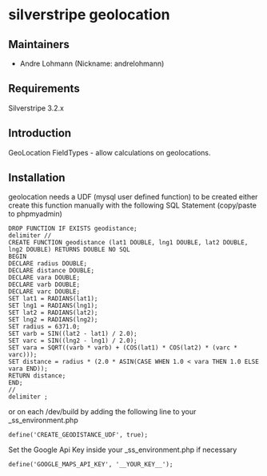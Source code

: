 # silverstripe geolocation

## Maintainers

 * Andre Lohmann (Nickname: andrelohmann)
  <lohmann dot andre at googlemail dot com>

## Requirements

Silverstripe 3.2.x

## Introduction

GeoLocation FieldTypes - allow calculations on geolocations.

## Installation

geolocation needs a UDF (mysql user defined function) to be created
either create this function manually with the following SQL Statement (copy/paste to phpmyadmin)
```
DROP FUNCTION IF EXISTS geodistance;
delimiter //
CREATE FUNCTION geodistance (lat1 DOUBLE, lng1 DOUBLE, lat2 DOUBLE, lng2 DOUBLE) RETURNS DOUBLE NO SQL
BEGIN
DECLARE radius DOUBLE;
DECLARE distance DOUBLE;
DECLARE vara DOUBLE;
DECLARE varb DOUBLE;
DECLARE varc DOUBLE;
SET lat1 = RADIANS(lat1);
SET lng1 = RADIANS(lng1);
SET lat2 = RADIANS(lat2);
SET lng2 = RADIANS(lng2);
SET radius = 6371.0;
SET varb = SIN((lat2 - lat1) / 2.0);
SET varc = SIN((lng2 - lng1) / 2.0);
SET vara = SQRT((varb * varb) + (COS(lat1) * COS(lat2) * (varc * varc)));
SET distance = radius * (2.0 * ASIN(CASE WHEN 1.0 < vara THEN 1.0 ELSE vara END));
RETURN distance;
END;
//
delimiter ;
```
or on each /dev/build by adding the following line to your _ss_environment.php
```
define('CREATE_GEODISTANCE_UDF', true);
```

Set the Google Api Key inside your _ss_environment.php if necessary
```
define('GOOGLE_MAPS_API_KEY', '__YOUR_KEY__');
```
